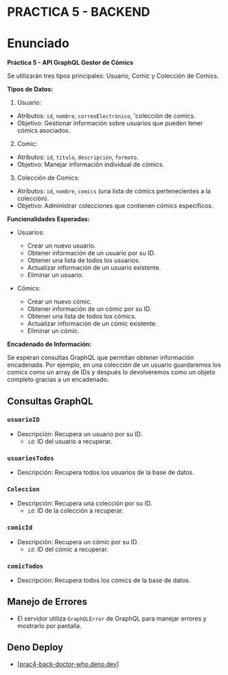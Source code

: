 # PRACTICA 5 - BACKEND
# Enunciado
**Práctica 5 - API GraphQL Gestor de Cómics**

Se utilizarán tres tipos principales: Usuario, Comic y Colección de Comics.

**Tipos de Datos:**

1. Usuario:  
- Atributos: `id`, `nombre`, `correoElectrónico`, 'colección de comics.  
- Objetivo: Gestionar información sobre usuarios que pueden tener cómics asociados.

2. Comic:  
- Atributos: `id`, `título`, `descripción`, `formato`.  
- Objetivo: Manejar información individual de cómics.

3. Colección de Comics:  
- Atributos: `id`, `nombre`, `comics` (una lista de cómics pertenecientes a la colección).  
- Objetivo: Administrar colecciones que contienen cómics específicos.

**Funcionalidades Esperadas:**

- Usuarios:  
	- Crear un nuevo usuario.  
	- Obtener información de un usuario por su ID.  
	- Obtener una lista de todos los usuarios.  
	- Actualizar información de un usuario existente.  
	- Eliminar un usuario.

- Cómics:  
	- Crear un nuevo cómic.  
	- Obtener información de un cómic por su ID.  
	- Obtener una lista de todos los cómics.  
	- Actualizar información de un cómic existente.  
	- Eliminar un cómic.

**Encadenado de Información:**

Se esperan consultas GraphQL que permitan obtener información encadenada. Por ejemplo, en una colección de un usuario guardaremos los comics como un array de IDs y después lo devolveremos como un objeto completo gracias a un encadenado.


## Consultas GraphQL

### `usuarioID`

-   Descripción: Recupera un usuario por su ID.
    -   `id`: ID del usuario a recuperar.
    
### `usuariosTodos`

-   Descripción: Recupera todos los usuarios de la base de datos.


### `Coleccion`

-   Descripción: Recupera una colección por su ID.
    -   `id`: ID de la colección a recuperar.

### `comicId`

-   Descripción: Recupera un cómic por su ID.
    -   `id`: ID del cómic a recuperar.

### `comicTodos`

-   Descripción: Recupera todos los cómics de la base de datos.

## Manejo de Errores

-   El servidor utiliza `GraphQLError` de GraphQL para manejar errores y mostrarlo por pantalla.

## Deno Deploy 
-   [[prac4-back-doctor-who.deno.dev](https://prac4-back-doctor-who.deno.dev/)]
